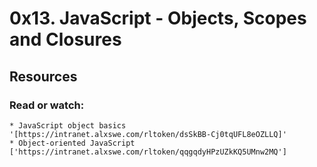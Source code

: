 # 0x13. JavaScript - Objects, Scopes and Closures
## Resources
### Read or watch:
	* JavaScript object basics '[https://intranet.alxswe.com/rltoken/dsSkBB-Cj0tqUFL8eOZLLQ]'
	* Object-oriented JavaScript ['https://intranet.alxswe.com/rltoken/qqgqdyHPzUZkKQ5UMnw2MQ']

